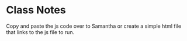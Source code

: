 # Class Notes

Copy and paste the js code over to Samantha or create a simple html file that links to the js file to run.
